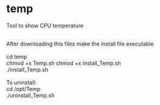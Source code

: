 # temp

Tool to show CPU temperature<br /><br />

After downloading this files make the install file executable<br />
<br /> cd temp<br />
chmod +x Temp.sh
chmod +x install_Temp.sh<br />
./install_Temp.sh<br /> <br />
To uninstall:<br/>
cd /opt/Temp<br/>
./uninstall_Temp.sh
